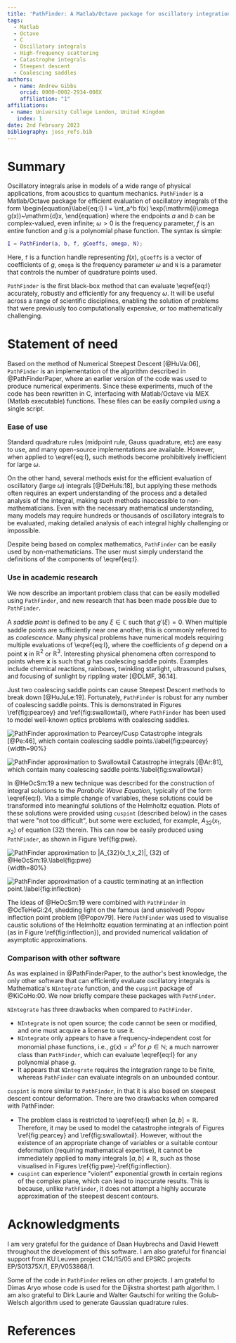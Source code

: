 ```yaml
---
title: 'PathFinder: A Matlab/Octave package for oscillatory integration'
tags:
  - Matlab
  - Octave
  - C
  - Oscillatory integrals
  - High-frequency scattering
  - Catastrophe integrals
  - Steepest descent
  - Coalescing saddles
authors:
  - name: Andrew Gibbs
    orcid: 0000-0002-2934-008X
    affiliation: "1"
affiliations:
 - name: University College London, United Kingdom
   index: 1
date: 2nd February 2023
bibliography: joss_refs.bib
---
```


# Summary

Oscillatory integrals arise in models of a wide range of physical applications, from acoustics to quantum mechanics. `PathFinder` is a Matlab/Octave package for efficient evaluation of oscillatory integrals of the form
\begin{equation}\label{eq:I}
I = \int_a^b f(x) \exp(\mathrm{i}\omega g(x))~\mathrm{d}x,
\end{equation}
where the endpoints $a$ and $b$ can be complex-valued, even infinite; $\omega>0$ is the frequency parameter, $f$ is an entire function and $g$ is a polynomial phase function. The syntax is simple:
```matlab
I = PathFinder(a, b, f, gCoeffs, omega, N);
```
Here, `f` is a function handle representing $f(x)$, `gCoeffs` is a vector of coefficients of $g$, `omega` is the frequency parameter $\omega$ and `N` is a parameter that controls the number of quadrature points used.

`PathFinder` is the first black-box method that can evaluate \eqref{eq:I} accurately, robustly and efficiently for any frequency $\omega$. It will be useful across a range of scientific disciplines, enabling the solution of problems that were previously too computationally expensive, or too mathematically challenging.

# Statement of need

Based on the method of Numerical Steepest Descent [@HuVa:06], `PathFinder` is an implementation of the algorithm described in @PathFinderPaper, where an earlier version of the code was used to produce numerical experiments. Since these experiments, much of the code has been rewritten in C, interfacing with Matlab/Octave via MEX (Matlab executable) functions. These files can be easily compiled using a single script.

### Ease of use

Standard quadrature rules (midpoint rule, Gauss quadrature, etc) are easy to use, and many open-source implementations are available. However, when applied to \eqref{eq:I}, such methods become prohibitively inefficient for large $\omega$.

On the other hand, several methods exist for the efficient evaluation of oscillatory (large $\omega$) integrals [@DeHuIs:18], but applying these methods often requires an expert understanding of the process and a detailed analysis of the integral, making such methods inaccessible to non-mathematicians. Even with the necessary mathematical understanding, many models may require hundreds or thousands of oscillatory integrals to be evaluated, making detailed analysis of each integral highly challenging or impossible.

Despite being based on complex mathematics, `PathFinder` can be easily used by non-mathematicians. The user must simply understand the definitions of the components of \eqref{eq:I}.

### Use in academic research

We now describe an important problem class that can be easily modelled using `PathFinder`, and new research that has been made possible due to `PathFinder`.

A _saddle point_ is defined to be any $\xi\in\mathbb{C}$ such that $g'(\xi)=0$. When multiple saddle points are sufficiently near one another, this is commonly referred to as *coalescence*. Many physical problems have numerical models requiring multiple evaluations of \eqref{eq:I}, where the coefficients of $g$ depend on a point $\mathbf{x}$ in $\mathbb{R}^2$ or $\mathbb{R}^3$. Interesting physical phenomena often correspond to points where $\mathbf{x}$ is such that $g$ has coalescing saddle points. Examples include chemical reactions, rainbows, twinkling starlight, ultrasound pulses, and focusing of sunlight by rippling water [@DLMF, 36.14].

Just two coalescing saddle points can cause Steepest Descent methods to break down [@HuJuLe:19]. Fortunately, `PathFinder` is robust for any number of coalescing saddle points. This is demonstrated in Figures \ref{fig:pearcey} and \ref{fig:swallowtail}, where `PathFinder` has been used to model well-known optics problems with coalescing saddles.

![PathFinder approximation to Pearcey/Cusp Catastrophe integrals [@Pe:46], which contain coalescing saddle points.\label{fig:pearcey}](../../examples/cusp.png){width=90%}

![PathFinder approximation to Swallowtail Catastrophe integrals [@Ar:81], which contain many coalescing saddle points.\label{fig:swallowtail}](../../examples/swallowtail.png)

In @HeOcSm:19 a new technique was described for the construction of integral solutions to the *Parabolic Wave Equation*, typically of the form \eqref{eq:I}. Via a simple change of variables, these solutions could be transformed into meaningful solutions of the Helmholtz equation. Plots of these solutions were provided using `cuspint` (described below) in the cases that were "not too difficult", but some were excluded, for example, $A_{32}(x_1,x_2)$ of equation (32) therein. This can now be easily produced using `PathFinder`, as shown in Figure \ref{fig:pwe}.

![PathFinder approximation to $|A_{32}(x_1,x_2)|$, (32) of @HeOcSm:19.\label{fig:pwe}](A32.png){width=80%}

![PathFinder approximation of a caustic terminating at an inflection point.\label{fig:inflection}](HelmSol_k40_joss.png)

The ideas of @HeOcSm:19 were combined with `PathFinder` in @OcTeHeGi:24, shedding light on the famous (and unsolved) Popov inflection point problem [@Popov79]. Here `PathFinder` was used to visualise caustic solutions of the Helmholtz equation terminating at an inflection point (as in Figure \ref{fig:inflection}), and provided numerical validation of asymptotic approximations.

### Comparison with other software

As was explained in @PathFinderPaper, to the author's best knowledge, the only other software that can efficiently evaluate oscillatory integrals is Mathematica's `NIntegrate` function, and the `cuspint` package of @KiCoHo:00. We now briefly compare these packages with `PathFinder`.

`NIntegrate` has three drawbacks when compared to `PathFinder`.
- `NIntegrate` is not open source; the code cannot be seen or modified, and one must acquire a license to use it. 
- `NIntegrate` only appears to have a frequency-independent cost for monomial phase functions, i.e., $g(x)=x^\rho$ for $\rho\in\mathbb{N}$; a much narrower class than `PathFinder`, which can evaluate \eqref{eq:I} for any polynomial phase $g$. 
- It appears that `NIntegrate` requires the integration range to be finite, whereas `PathFinder` can evaluate integrals on an unbounded contour.

`cuspint` is more similar to `PathFinder`, in that it is also based on steepest descent contour deformation. There are two drawbacks when compared with PathFinder:
- The problem class is restricted to \eqref{eq:I} when $[a,b]=\mathbb{R}$. Therefore, it may be used to model the catastrophe integrals of Figures \ref{fig:pearcey} and \ref{fig:swallowtail}. However, without the existence of an appropriate change of variables or a suitable contour deformation (requiring mathematical expertise), it cannot be immediately applied to many integrals $[a,b]\neq\mathbb{R}$, such as those visualised in Figures \ref{fig:pwe}-\ref{fig:inflection}.
- `cuspint` can experience "violent" exponential growth in certain regions of the complex plane, which can lead to inaccurate results. This is because, unlike `PathFinder`, it does not attempt a highly accurate approximation of the steepest descent contours.

# Acknowledgments

I am very grateful for the guidance of Daan Huybrechs and David Hewett throughout the development of this software. I am also grateful for financial support from KU Leuven project C14/15/05 and EPSRC projects EP/S01375X/1, EP/V053868/1.

Some of the code in `PathFinder` relies on other projects. I am grateful to Dimas Aryo whose code is used for the Dijkstra shortest path algorithm. I am also grateful to Dirk Laurie and Walter Gautschi for writing the Golub-Welsch algorithm used to generate Gaussian quadrature rules.

# References